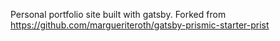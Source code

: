 Personal portfolio site built with gatsby.
Forked from https://github.com/margueriteroth/gatsby-prismic-starter-prist
